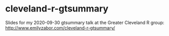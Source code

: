 # cleveland-r-gtsummary

Slides for my 2020-09-30 gtsummary talk at the Greater Cleveland R group: http://www.emilyzabor.com/cleveland-r-gtsummary/
